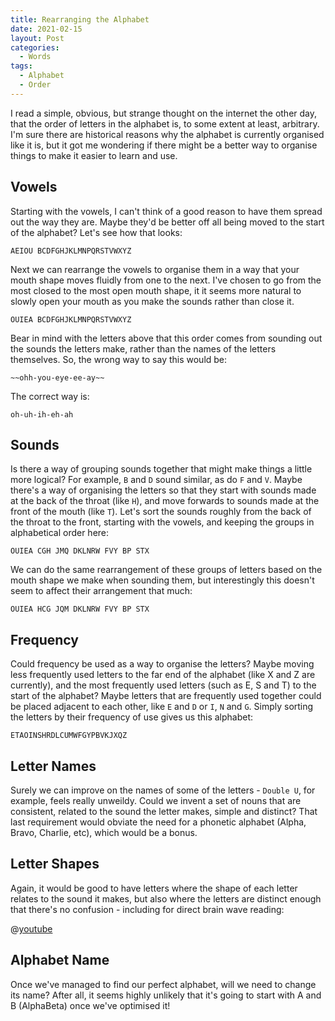 ```yaml
---
title: Rearranging the Alphabet
date: 2021-02-15
layout: Post
categories:
  - Words
tags:
  - Alphabet
  - Order
---
```


I read a simple, obvious, but strange thought on the internet the other day, that the order of letters in the alphabet is, to some extent at least, arbitrary. I'm sure there are historical reasons why the alphabet is currently organised like it is, but it got me wondering if there might be a better way to organise things to make it easier to learn and use.

<!-- more -->

## Vowels

Starting with the vowels, I can't think of a good reason to have them spread out the way they are. Maybe they'd be better off all being moved to the start of the alphabet? Let's see how that looks:

`AEIOU BCDFGHJKLMNPQRSTVWXYZ`

Next we can rearrange the vowels to organise them in a way that your mouth shape moves fluidly from one to the next. I've chosen to go from the most closed to the most open mouth shape, it it seems more natural to slowly open your mouth as you make the sounds rather than close it.

`OUIEA BCDFGHJKLMNPQRSTVWXYZ`

Bear in mind with the letters above that this order comes from sounding out the sounds the letters make, rather than the names of the letters themselves. So, the wrong way to say this would be:

`~~ohh-you-eye-ee-ay~~`

The correct way is:

`oh-uh-ih-eh-ah`

## Sounds

Is there a way of grouping sounds together that might make things a little more logical? For example, `B` and `D` sound similar, as do `F` and `V`. Maybe there's a way of organising the letters so that they start with sounds made at the back of the throat (like `H`), and move forwards to sounds made at the front of the mouth (like `T`). Let's sort the sounds roughly from the back of the throat to the front, starting with the vowels, and keeping the groups in alphabetical order here:

`OUIEA CGH JMQ DKLNRW FVY BP STX`

We can do the same rearrangement of these groups of letters based on the mouth shape we make when sounding them, but interestingly this doesn't seem to affect their arrangement that much:

`OUIEA HCG JQM DKLNRW FVY BP STX`

## Frequency

Could frequency be used as a way to organise the letters? Maybe moving less frequently used letters to the far end of the alphabet (like X and Z are currently), and the most frequently used letters (such as E, S and T) to the start of the alphabet? Maybe letters that are frequently used together could be placed adjacent to each other, like `E` and `D` or `I`, `N` and `G`. Simply sorting the letters by their frequency of use gives us this alphabet:

`ETAOINSHRDLCUMWFGYPBVKJXQZ`

## Letter Names

Surely we can improve on the names of some of the letters - `Double U`, for example, feels really unweildy. Could we invent a set of nouns that are consistent, related to the sound the letter makes, simple and distinct? That last requirement would obviate the need for a phonetic alphabet (Alpha, Bravo, Charlie, etc), which would be a bonus.

## Letter Shapes

Again, it would be good to have letters where the shape of each letter relates to the sound it makes, but also where the letters are distinct enough that there's no confusion - including for direct brain wave reading:

@[youtube](https://youtu.be/IUg-t609byg)

## Alphabet Name

Once we've managed to find our perfect alphabet, will we need to change its name? After all, it seems highly unlikely that it's going to start with A and B (AlphaBeta) once we've optimised it!
